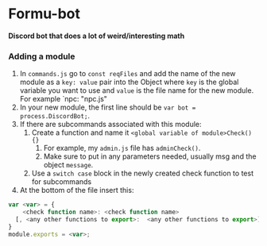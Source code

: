 # Formu-bot
**Discord bot that does a lot of weird/interesting math**

### Adding a module

1. In `commands.js` go to `const reqFiles` and add the name of the new module as a `key: value` pair into the Object where `key` is the global variable you want to use and `value` is the file name for the new module. For example `npc: "npc.js"
1. In your new module, the first line should be `var bot = process.DiscordBot;`.
1. If there are subcommands associated with this module:
   1. Create a function and name it `<global variable of module>Check(){}`
      1. For example, my `admin.js` file has `adminCheck()`.
      1. Make sure to put in any parameters needed, usually msg and the object `message`.
   1. Use a `switch case` block in the newly created check function to test for subcommands
1. At the bottom of the file insert this: 
```js
var <var> = {
	<check function name>: <check function name>
  [, <any other functions to export>:  <any other functions to export>]
}
module.exports = <var>;
```
